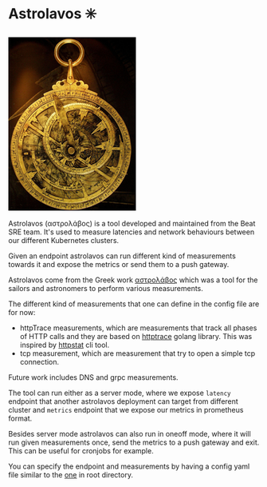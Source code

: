 # Astrolavos :eight_spoked_asterisk:

![Alt text](./images/astrolavos.png)

Astrolavos (αστρολάβος) is a tool developed and maintained from the Beat SRE team. It's used to measure latencies and network behaviours between our different Kubernetes clusters.

Given an endpoint astrolavos can run different kind of measurements towards it and expose the metrics or send them to a push gateway.

Astrolavos come from the Greek work [αστρολάβος](https://el.wikipedia.org/wiki/%CE%91%CF%83%CF%84%CF%81%CE%BF%CE%BB%CE%AC%CE%B2%CE%BF%CF%82) which was a tool for the sailors and astronomers to perform various measurements.

The different kind of measurements that one can define in the config file are for now:
* httpTrace measurements, which are measurements that track all phases of HTTP calls and they are based on [httptrace](https://golang.google.cn/pkg/net/http/httptrace/) golang library. This was inspired by [httpstat](https://github.com/davecheney/httpstat) cli tool.
* tcp measurement, which are measurement that try to open a simple tcp connection.

Future work includes DNS and grpc measurements.

The tool can run either as a server mode, where we expose `latency` endpoint that another astrolavos deployment can target from different cluster and `metrics` endpoint that we expose our metrics in prometheus format.

Besides server mode astrolavos can also run in oneoff mode, where it will run given measurements once, send the metrics to a push gateway and exit. This can be useful for cronjobs for example.

You can specify the endpoint and measurements by having a config yaml file similar to the [one](https://github.com/taxibeat/astrolavos/blob/master/config.yaml.example) in root directory.
